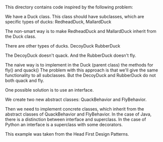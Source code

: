
This directory contains code inspired by the following problem:

We have a Duck class.
This class should have subclasses, which are specific types of ducks:
RedheadDuck, MallardDuck

The non-smart way is to make RedheadDuck and MallardDuck inherit from the 
Duck class.

There are other types of ducks.
DecoyDuck
RubberDuck

The DecoyDuck doesn't quack.
And the RubberDuck doesn't fly.

The naive way is to implement in the Duck (parent class) the methods for
fly() and quack()
The problem with this approach is that we'll give the same functionality to all
subclasses. But the DecoyDuck and RubberDuck do not both quack and fly.

One possible solution is to use an interface.

We create two new abstract classes:
QuackBehavior and FlyBehavior.

Then we need to implement concrete classes, which inherit from the abstract classes
of QuackBehavior and FlyBehavior. In the case of Java, there is a distinction
between interface and superclass. In the case of Python an interface is a superclass
with some decorators.

This example was taken from the Head First Design Patterns.

